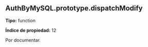 ## AuthByMySQL.prototype.dispatchModify

**Tipo:** function

**Índice de propiedad:** 12

Por documentar.



